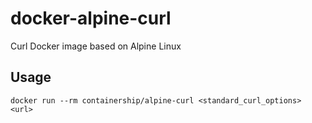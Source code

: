 # docker-alpine-curl
Curl Docker image based on Alpine Linux

##  Usage

`docker run --rm containership/alpine-curl <standard_curl_options> <url>`

